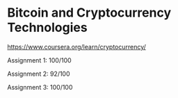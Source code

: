 # Bitcoin and Cryptocurrency Technologies

https://www.coursera.org/learn/cryptocurrency/

Assignment 1: 100/100

Assignment 2: 92/100 

Assignment 3: 100/100 
